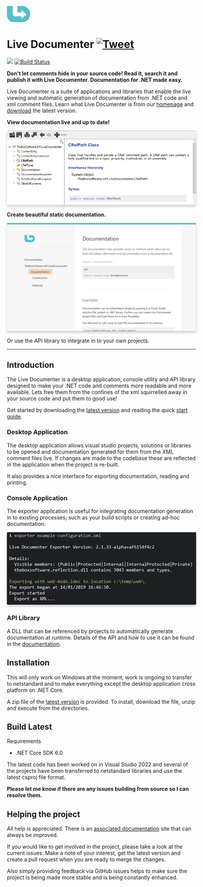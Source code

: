 ![Live Documenter](/readme/images/logo.png)

# Live Documenter [![Tweet](https://img.shields.io/twitter/url/http/shields.io.svg?style=social)](https://twitter.com/intent/tweet?text=Check%20out%20Live%20Documenter%20on%20GitHub.%20.NET%20documentation%20generator&url=https://github.com/barry-jones/live-documenter&hashtags=.net,xml_comments,documentation,generator,developers,livedocumenter)

[![](https://img.shields.io/github/release/barry-jones/live-documenter.svg)](https://github.com/barry-jones/live-documenter/releases)
[![Build Status](https://dev.azure.com/barryjones78/livedocumenter/_apis/build/status/barry-jones.live-documenter?branchName=master)](https://dev.azure.com/barryjones78/livedocumenter/_build/latest?definitionId=1?branchName=master)

__Don't let comments hide in your source code! Read it, search it and publish it with Live Documenter. Documentation for .NET made easy.__

Live Documenter is a suite of applications and libraries that enable the live viewing and automatic generation of documentation from .NET code and xml comment files. Learn what Live Documenter is from our [homepage](https://livedocumenter.barryjones.me.uk/docs) and [download](https://github.com/barry-jones/live-documenter/releases) the latest version.

__View documentation live and up to date!__

<img src="readme/images/ld_view_live.png" style="border-radius: 3px;  box-shadow: 0 4px 6px 0 hsla(0, 0%, 0%, 0.2);" />

__Create beautiful static documentation.__

<img src="readme/images/web_refresh.png" style="border-radius: 3px;  box-shadow: 0 4px 6px 0 hsla(0, 0%, 0%, 0.2);" />

Or use the API library to integrate in to your own projects.

***

## Introduction

The Live Documenter is a desktop application, console utility and API library designed to make your .NET code and comments more readable and more available. Lets free them from the confines of the xml squirrelled away in your source code and put them to good use!

Get started by downloading the [latest version](https://github.com/barry-jones/live-documenter/releases) and reading the quick [start guide](https://livedocumenter.barryjones.me.uk/docs).

### Desktop Application
The desktop application allows visual studio projects, solutions or libraries to be opened and documentation generated for them from the XML comment files live. If changes are made to the codebase these are reflected in the application when the project is re-built.

It also provides a nice interface for exporting documentation, reading and printing.

### Console Application
The exporter application is useful for integrating documentation generation in to existing processes; such as your build scripts or creating ad-hoc documentation.

<img src="readme/images/ld_console_preview.png" style="border-radius: 3px;  box-shadow: 0 4px 6px 0 hsla(0, 0%, 0%, 0.2);" />

### API Library
A DLL that can be referenced by projects to automatically generate documentation at runtime. Details of the API and how to use it can be found in the [documentation][1].

## Installation
This will only work on Windows at the moment, work is ongoing to transfer to netstandard 
and to make everything except the desktop application cross platform on .NET Core.

A zip file of the [latest version](https://github.com/barry-jones/live-documenter/releases) is provided. 
To install, download the file, unzip and execute from the directories.

## Build Latest

Requirements
-  .NET Core SDK 6.0

The latest code has been worked on in Visual Studio 2022 and several of the projects have been transferred to netstandard libraries and use the latest csproj file format.

__Please let me know if there are any issues building from source so I can resolve them.__

## Helping the project
All help is appreciated. There is an [associated documentation](https://github.com/barry-jones/livedocumenter-site) site that can always be improved.

If you would like to get involved in the project, please take a look at the current issues. Make a note of your interest, get the latest version and create a pull request when you are ready to merge the changes.

Also simply providing feedback via GitHub issues helps to make sure the project is being made more stable and is being constantly enhanced.

[1]: https://livedocumenter.barryjones.me.uk/docs/api/index.html
